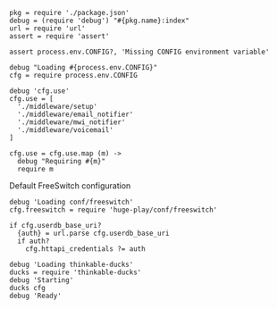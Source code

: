     pkg = require './package.json'
    debug = (require 'debug') "#{pkg.name}:index"
    url = require 'url'
    assert = require 'assert'

    assert process.env.CONFIG?, 'Missing CONFIG environment variable'

    debug "Loading #{process.env.CONFIG}"
    cfg = require process.env.CONFIG

    debug 'cfg.use'
    cfg.use = [
      './middleware/setup'
      './middleware/email_notifier'
      './middleware/mwi_notifier'
      './middleware/voicemail'
    ]

    cfg.use = cfg.use.map (m) ->
      debug "Requiring #{m}"
      require m

Default FreeSwitch configuration

    debug 'Loading conf/freeswitch'
    cfg.freeswitch = require 'huge-play/conf/freeswitch'

    if cfg.userdb_base_uri?
      {auth} = url.parse cfg.userdb_base_uri
      if auth?
        cfg.httapi_credentials ?= auth

    debug 'Loading thinkable-ducks'
    ducks = require 'thinkable-ducks'
    debug 'Starting'
    ducks cfg
    debug 'Ready'
